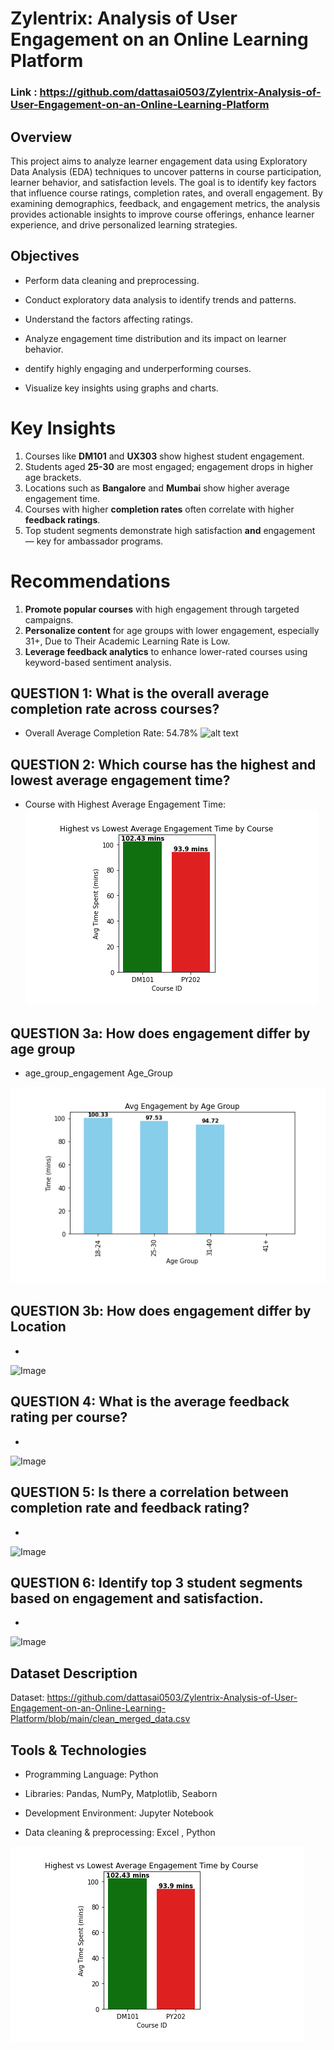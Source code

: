 # Zylentrix: Analysis of User Engagement on an Online Learning Platform

### Link : https://github.com/dattasai0503/Zylentrix-Analysis-of-User-Engagement-on-an-Online-Learning-Platform

## Overview

This project aims to analyze learner engagement data using Exploratory Data Analysis (EDA) techniques to uncover patterns in course participation, learner behavior, and satisfaction levels. The goal is to identify key factors that influence course ratings, completion rates, and overall engagement. By examining demographics, feedback, and engagement metrics, the analysis provides actionable insights to improve course offerings, enhance learner experience, and drive personalized learning strategies.

## Objectives

- Perform data cleaning and preprocessing.

- Conduct exploratory data analysis to identify trends and patterns.

- Understand the factors affecting ratings.

- Analyze engagement time distribution and its impact on learner behavior.

- dentify highly engaging and underperforming courses.

- Visualize key insights using graphs and charts.


# Key Insights
1. Courses like **DM101** and **UX303** show highest student engagement.
2. Students aged **25-30** are most engaged; engagement drops in higher age brackets.
3. Locations such as **Bangalore** and **Mumbai** show higher average engagement time.
4. Courses with higher **completion rates** often correlate with higher **feedback ratings**.
5. Top student segments demonstrate high satisfaction **and** engagement — key for ambassador programs.


#  Recommendations
1. **Promote popular courses** with high engagement through targeted campaigns.
2. **Personalize content** for age groups with lower engagement, especially 31+, Due to Their Academic Learning Rate is Low.
3. **Leverage feedback analytics** to enhance lower-rated courses using keyword-based sentiment analysis.

## QUESTION 1: What is the overall average completion rate across courses?
- Overall Average Completion Rate: 54.78%
![alt text]("https://github.com/dattasai0503/Zylentrix-Analysis-of-User-Engagement-on-an-Online-Learning-Platform/blob/main/Outputs%20with%20Vizuals/QUESTION%201.png")

## QUESTION 2: Which course has the highest and lowest average engagement time?
- Course with Highest Average Engagement Time:
![alt text](https://github.com/dattasai0503/Zylentrix-Analysis-of-User-Engagement-on-an-Online-Learning-Platform/blob/main/Outputs%20with%20Vizuals/QUESTION%202.png)
## QUESTION 3a: How does engagement differ by age group 
- age_group_engagement Age_Group

![alt text](https://github.com/dattasai0503/Zylentrix-Analysis-of-User-Engagement-on-an-Online-Learning-Platform/blob/main/Outputs%20with%20Vizuals/QUESTION%203a.png)
## QUESTION 3b: How does engagement differ by Location
-
![Image](<img width="451" alt="Image" src="hhttps://github.com/dattasai0503/Zylentrix-Analysis-of-User-Engagement-on-an-Online-Learning-Platform/blob/main/Outputs%20with%20Vizuals/QUESTION%201.png" />)
## QUESTION 4: What is the average feedback rating per course?
-
![Image](<img width="451" alt="Image" src="hhttps://github.com/dattasai0503/Zylentrix-Analysis-of-User-Engagement-on-an-Online-Learning-Platform/blob/main/Outputs%20with%20Vizuals/QUESTION%201.png" />)
## QUESTION 5: Is there a correlation between completion rate and feedback rating?
- 
![Image](<img width="451" alt="Image" src="hhttps://github.com/dattasai0503/Zylentrix-Analysis-of-User-Engagement-on-an-Online-Learning-Platform/blob/main/Outputs%20with%20Vizuals/QUESTION%201.png" />)
## QUESTION 6: Identify top 3 student segments based on engagement and satisfaction.
-
![Image](<img width="451" alt="Image" src="hhttps://github.com/dattasai0503/Zylentrix-Analysis-of-User-Engagement-on-an-Online-Learning-Platform/blob/main/Outputs%20with%20Vizuals/QUESTION%201.png" />)



## Dataset Description
Dataset: 
https://github.com/dattasai0503/Zylentrix-Analysis-of-User-Engagement-on-an-Online-Learning-Platform/blob/main/clean_merged_data.csv

## Tools & Technologies

- Programming Language: Python

- Libraries: Pandas, NumPy, Matplotlib, Seaborn

- Development Environment: Jupyter Notebook
- Data cleaning & preprocessing: Excel , Python

![alt text](https://github.com/dattasai0503/Zylentrix-Analysis-of-User-Engagement-on-an-Online-Learning-Platform/blob/main/Outputs%20with%20Vizuals/QUESTION%202.png)
